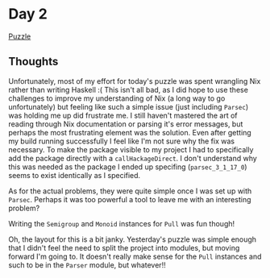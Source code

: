 # Day 2

[Puzzle](https://adventofcode.com/2023/day/2)

## Thoughts

Unfortunately, most of my effort for today's puzzle was spent wrangling Nix rather than writing Haskell :(
This isn't all bad, as I did hope to use these challenges to improve my understanding of Nix (a long way to go unfortunately) but feeling like such a simple issue (just including `Parsec`) was holding me up did frustrate me.
I still haven't mastered the art of reading through Nix documentation or parsing it's error messages, but perhaps the most frustrating element was the solution. Even after getting my build running successfully I feel like I'm not sure why the fix was necessary. To make the package visible to my project I had to specifically add the package directly with a `callHackageDirect`. I don't understand why this was needed as the package I ended up specifing (`parsec_3_1_17_0`) seems to exist identically as I specified.

As for the actual problems, they were quite simple once I was set up with `Parsec`. Perhaps it was too powerful a tool to leave me with an interesting problem?

Writing the `Semigroup` and `Monoid` instances for `Pull` was fun though!

Oh, the layout for this is a bit janky. Yesterday's puzzle was simple enough that I didn't feel the need to split the project into modules, but moving forward I'm going to. It doesn't really make sense for the `Pull` instances and such to be in the `Parser` module, but whatever!!
